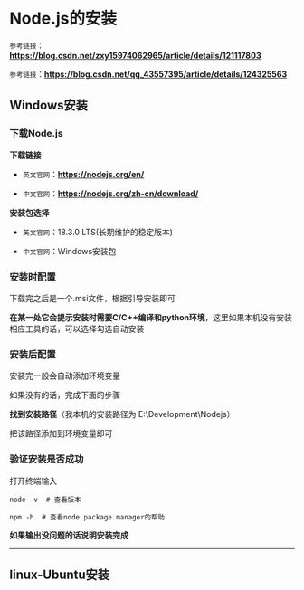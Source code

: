 # Node.js的安装

`参考链接`：**https://blog.csdn.net/zxy15974062965/article/details/121117803**

`参考链接`：**https://blog.csdn.net/qq_43557395/article/details/124325563**

## Windows安装

### 下载Node.js

**下载链接**

- `英文官网`：**https://nodejs.org/en/**

- `中文官网`：**https://nodejs.org/zh-cn/download/**

**安装包选择**

- `英文官网`：18.3.0 LTS(长期维护的稳定版本)

- `中文官网`：Windows安装包

### 安装时配置

下载完之后是一个.msi文件，根据引导安装即可

**在某一处它会提示安装时需要C/C++编译和python环境**，这里如果本机没有安装相应工具的话，可以选择勾选自动安装

### 安装后配置

安装完一般会自动添加环境变量

如果没有的话，完成下面的步骤

**找到安装路径**（我本机的安装路径为 E:\Development\Nodejs）

把该路径添加到环境变量即可

### 验证安装是否成功

打开终端输入
```
node -v  # 查看版本

npm -h  # 查看node package manager的帮助
```

**如果输出没问题的话说明安装完成**

----

## linux-Ubuntu安装


